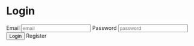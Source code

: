 <Grid>
        <Row center="xs">
          <Col xs={12} lg={8}>
            <Form className={styles["login-form"]}>
              <h1 className={styles["form-title"]}>Login</h1>
              <Form.Field>
                <label className={styles["input-label"]} htmlFor="email">
                  Email
                </label>
                <input
                  name="email"
                  placeholder="email"
                  className={styles["form-input"]}
                />
              </Form.Field>
              <Form.Field>
                <label className={styles["input-label"]} htmlFor="password">
                  Password
                </label>
                <input
                  name="password"
                  placeholder="password"
                  className={styles["form-input"]}
                />
              </Form.Field>
              <div className={styles["form-btn-wrap"]}>
                <button
                  className={styles["form-btn"] + " ui button"}
                  role="button"
                >
                  Login
                </button>
                <Link to="/register" className="ui button" role="button">
                  Register
                </Link>
              </div>
            </Form>
          </Col>
        </Row>
      </Grid>
